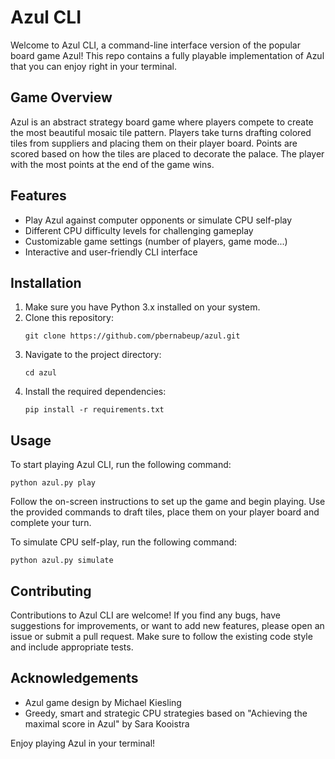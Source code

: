 # Azul CLI

Welcome to Azul CLI, a command-line interface version of the popular board game Azul! This repo contains a fully playable implementation of Azul that you can enjoy right in your terminal.

## Game Overview

Azul is an abstract strategy board game where players compete to create the most beautiful mosaic tile pattern. Players take turns drafting colored tiles from suppliers and placing them on their player board. Points are scored based on how the tiles are placed to decorate the palace. The player with the most points at the end of the game wins.

## Features

- Play Azul against computer opponents or simulate CPU self-play
- Different CPU difficulty levels for challenging gameplay
- Customizable game settings (number of players, game mode...)
- Interactive and user-friendly CLI interface

## Installation

1. Make sure you have Python 3.x installed on your system.
2. Clone this repository:
   ```
   git clone https://github.com/pbernabeup/azul.git
   ```
3. Navigate to the project directory:
   ```
   cd azul
   ```
4. Install the required dependencies:
   ```
   pip install -r requirements.txt
   ```

## Usage

To start playing Azul CLI, run the following command:
```
python azul.py play
```

Follow the on-screen instructions to set up the game and begin playing. Use the provided commands to draft tiles, place them on your player board and complete your turn.

To simulate CPU self-play, run the following command:
```
python azul.py simulate
```

## Contributing

Contributions to Azul CLI are welcome! If you find any bugs, have suggestions for improvements, or want to add new features, please open an issue or submit a pull request. Make sure to follow the existing code style and include appropriate tests.

## Acknowledgements

- Azul game design by Michael Kiesling
- Greedy, smart and strategic CPU strategies based on "Achieving the maximal score in Azul" by Sara Kooistra

Enjoy playing Azul in your terminal!